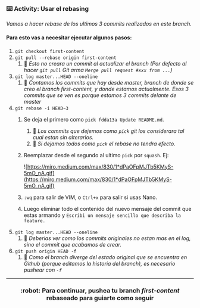 ### :keyboard: Activity: Usar el rebasing 

_Vamos a hacer rebase de los ultimos 3 commits realizados en este branch._
#### Para esto vas a necesitar ejecutar algunos pasos:

1. `git checkout first-content`
2. `git pull --rebase origin first-content`
   1. :robot: _Esto no creara un commit al actualizar el branch (Por defecto al hacer `git pull` Git arma `Merge pull request #xxx from ...`)_
3. `git log master...HEAD --oneline`
   1. :robot: _Contamos los commits que hay desde master, branch de donde se creo el branch first-content, y donde estamos actualmente. Esos 3 commits que se ven es porque estamos 3 commits delante de master_
4. `git rebase -i HEAD~3`
   1. Se deja el primero como `pick fdda13a Update README.md`.
      1. :robot: _Los commits que dejemos como `pick` git los considerara tal cual estan sin alterarlos._
      2. :robot: _Si dejamos todos como `pick` el rebase no tendra efecto._
      <!-- 3. :robot: _Git nos da una ayuda cuando entramos en rebasing:_ -->
   2. Reemplazar desde el segundo al ultimo `pick` por `squash`. Ej: 

      ![https://miro.medium.com/max/830/1*dPaOFpMJTb5KMyS-5mO_nA.gif](https://miro.medium.com/max/830/1*dPaOFpMJTb5KMyS-5mO_nA.gif)
   3. `:wq` para salir de VIM, o `Ctrl+x` para salir si usas Nano.
   4. Luego eliminar todo el contenido del nuevo mensaje del commit que estas armando y `Escribi un mensaje sencillo que describa la feature.`
5. `git log master...HEAD --oneline`
   1. :robot: _Deberias ver como los commits originales no estan mas en el log, sino el commit que acabamos de crear._
6. `git push origin HEAD -f`
   1. :robot: _Como el branch diverge del estado original que se encuentra en Github (porque editamos la historia del branch), es necesario pushear con `-f`_


<hr>
<h3 align="center"> :robot: Para continuar, pushea tu branch <i>first-content</i> rebaseado para guiarte como seguir</h3>
